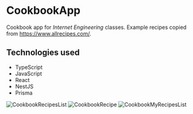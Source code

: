 # CookbookApp
Cookbook app for *Internet Engineering* classes. Example recipes copied from https://www.allrecipes.com/.
## Technologies used
- TypeScript
- JavaScript
- React
- NestJS
- Prisma

![CookbookRecipesList](https://github.com/jbahyrycz/CookbookApp/assets/86531146/af8bbedb-1268-40c1-8635-1d85d81467b8)
![CookbookRecipe](https://github.com/jbahyrycz/CookbookApp/assets/86531146/4e2eb9c0-a589-44c3-bfd0-e33678187c9f)
![CookbookMyRecipesList](https://github.com/jbahyrycz/CookbookApp/assets/86531146/cd6b4302-c033-40a0-9fd2-784ed6e1edf2)

